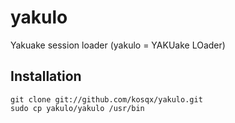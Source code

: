 yakulo
======

Yakuake session loader (yakulo = YAKUake LOader)


Installation
------------
    git clone git://github.com/kosqx/yakulo.git
    sudo cp yakulo/yakulo /usr/bin

